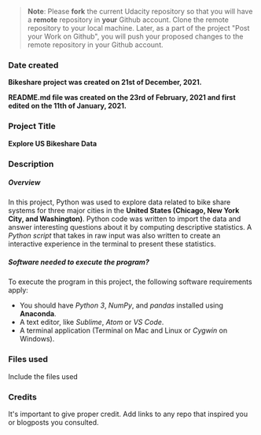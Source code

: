 >**Note**: Please **fork** the current Udacity repository so that you will have a **remote** repository in **your** Github account. Clone the remote repository to your local machine. Later, as a part of the project "Post your Work on Github", you will push your proposed changes to the remote repository in your Github account.

### Date created
**Bikeshare project was created on 21st of December, 2021.**

**README.md file was created on the 23rd of February, 2021 and first edited on the 11th of January, 2021.**

### Project Title
**Explore US Bikeshare Data**

### Description
##### Overview
In this project, Python was used to explore data related to bike share systems for three major cities in the **United States (Chicago, New York City, and Washington)**. Python code was written to import the data and answer interesting questions about it by computing descriptive statistics. A *Python script* that takes in raw input was also written to create an interactive experience in the terminal to present these statistics.

##### Software needed to execute the program?
To execute the program in this project, the following software requirements apply:

- You should have *Python 3*, *NumPy*, and *pandas* installed using **Anaconda**.
- A text editor, like *Sublime*, *Atom* or *VS Code*.
- A terminal application (Terminal on Mac and Linux or *Cygwin* on Windows).

### Files used
Include the files used

### Credits
It's important to give proper credit. Add links to any repo that inspired you or blogposts you consulted.

